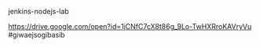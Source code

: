 jenkins-nodejs-lab

https://drive.google.com/open?id=1jCNfC7cX8t86g_9Lo-TwHXRroKAVryVu
#giwaejsogibasib
